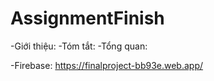 # AssignmentFinish
-Giới thiệu:
-Tóm tắt:
-Tổng quan:

-Firebase: https://finalproject-bb93e.web.app/
